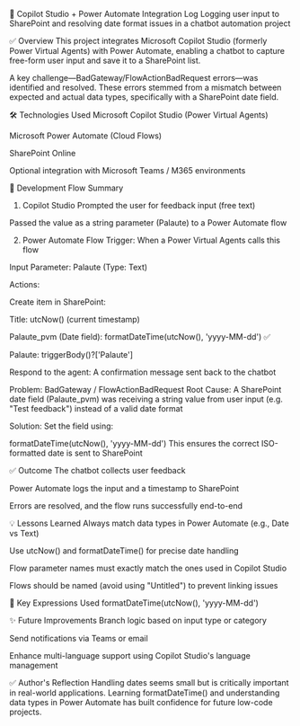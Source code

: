 📄 Copilot Studio + Power Automate Integration Log
Logging user input to SharePoint and resolving date format issues in a chatbot automation project

✅ Overview
This project integrates Microsoft Copilot Studio (formerly Power Virtual Agents) with Power Automate, enabling a chatbot to capture free-form user input and save it to a SharePoint list.

A key challenge—BadGateway/FlowActionBadRequest errors—was identified and resolved. These errors stemmed from a mismatch between expected and actual data types, specifically with a SharePoint date field.

🛠 Technologies Used
Microsoft Copilot Studio (Power Virtual Agents)

Microsoft Power Automate (Cloud Flows)

SharePoint Online

Optional integration with Microsoft Teams / M365 environments

🧭 Development Flow Summary
1. Copilot Studio
Prompted the user for feedback input (free text)

Passed the value as a string parameter (Palaute) to a Power Automate flow

2. Power Automate Flow
Trigger: When a Power Virtual Agents calls this flow

Input Parameter: Palaute (Type: Text)

Actions:

Create item in SharePoint:

Title: utcNow() (current timestamp)

Palaute_pvm (Date field): formatDateTime(utcNow(), 'yyyy-MM-dd') ✅

Palaute: triggerBody()?['Palaute']

Respond to the agent: A confirmation message sent back to the chatbot

Problem: BadGateway / FlowActionBadRequest
Root Cause:
A SharePoint date field (Palaute_pvm) was receiving a string value from user input (e.g. "Test feedback") instead of a valid date format

Solution:
Set the field using:

formatDateTime(utcNow(), 'yyyy-MM-dd')
This ensures the correct ISO-formatted date is sent to SharePoint

✅ Outcome
The chatbot collects user feedback

Power Automate logs the input and a timestamp to SharePoint

Errors are resolved, and the flow runs successfully end-to-end

💡 Lessons Learned
Always match data types in Power Automate (e.g., Date vs Text)

Use utcNow() and formatDateTime() for precise date handling

Flow parameter names must exactly match the ones used in Copilot Studio

Flows should be named (avoid using "Untitled") to prevent linking issues

📌 Key Expressions Used
formatDateTime(utcNow(), 'yyyy-MM-dd')

✨ Future Improvements
Branch logic based on input type or category

Send notifications via Teams or email

Enhance multi-language support using Copilot Studio's language management

✅ Author's Reflection
Handling dates seems small but is critically important in real-world applications.
Learning formatDateTime() and understanding data types in Power Automate has built confidence for future low-code projects.

